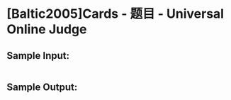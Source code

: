 # [Baltic2005]Cards - 题目 - Universal Online Judge


## Sample Input: 
```

```

## Sample Output: 
```

```

